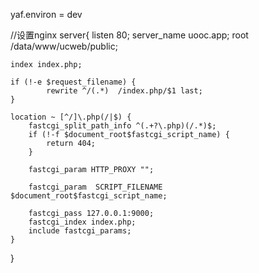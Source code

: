 yaf.environ = dev

//设置nginx
server{
    listen 80;
	server_name uooc.app;
	root /data/www/ucweb/public;
	
	index index.php;

	if (!-e $request_filename) {
    		rewrite ^/(.*)  /index.php/$1 last;
  	}

	location ~ [^/]\.php(/|$) {
		fastcgi_split_path_info ^(.+?\.php)(/.*)$;
		if (!-f $document_root$fastcgi_script_name) {
			return 404;
		}

		fastcgi_param HTTP_PROXY "";

		fastcgi_param  SCRIPT_FILENAME    $document_root$fastcgi_script_name;

		fastcgi_pass 127.0.0.1:9000;
		fastcgi_index index.php;
		include fastcgi_params;
	}
}

